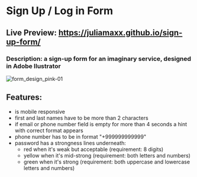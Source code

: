 # Sign Up / Log in Form
## Live Preview: https://juliamaxx.github.io/sign-up-form/
### Description: a sign-up form for an imaginary service, designed in Adobe Ilustrator
![form_design_pink-01](https://github.com/JuliaMaxx/sign-up-form/assets/121096183/68b988d0-6df6-491a-a4ee-e84b7a7445ef)
## Features:
- is mobile responsive
- first and last names have to be more than 2 characters
- if email or phone number field is empty for more than 4 seconds a hint with correct format appears
- phone number has to be in format "+999999999999"
- password has a strongness lines underneath:
    - red when it's weak but acceptable (requirement: 8 digits)
    - yellow when it's mid-strong (requirement: both letters and numbers)
    - green when it's strong (requirement: both uppercase and lowercase letters and numbers)
